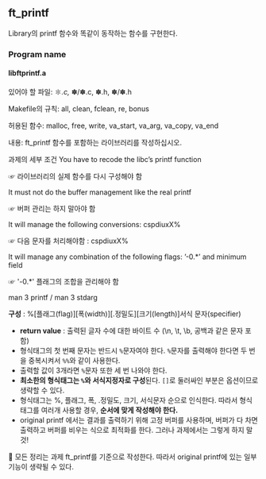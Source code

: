 ## ft_printf
Library의 printf 함수와 똑같이 동작하는 함수를 구현한다.

### Program name
#### libftprintf.a

있어야 할 파일: ✽*.c,* ✽/✽.c, ✽.h, ✽/✽.h

Makefile의 규칙: all, clean, fclean, re, bonus

허용된 함수: malloc, free, write, va_start, va_arg, va_copy, va_end

내용: ft_printf 함수를 포함하는 라이브러리를 작성하십시오.

과제의 세부 조건
You have to recode the libc’s printf function

☞ 라이브러리의 실제 함수를 다시 구성해야 함

It must not do the buffer management like the real printf

☞ 버퍼 관리는 하지 말아야 함

It will manage the following conversions: cspdiuxX%

☞ 다음 문자를 처리해야함 : cspdiuxX%

It will manage any combination of the following flags: ’-0.*’ and minimum field

☞ '-0.*' 플래그의 조합을 관리해야 함

man 3 printf / man 3 stdarg

**구성** : %[플래그(flag)][폭(width)][.정밀도][크기(length)]서식 문자(specifier)

- **return value** : 출력된 글자 수에 대한 바이트 수 (\n, \t, \b, 공백과 같은 문자 포함)
- 형식태그의 첫 번째 문자는 반드시 `%`문자여야 한다. `%`문자를 출력해야 한다면 두 번을 중복시켜서 `%%`와 같이 사용한다.
- 출력할 값이 3개라면 `%`문자 또한 세 번 나와야 한다.
- **최소한의 형식태그는 `%`와 서식지정자로 구성**된다. `[]`로 둘러싸인 부분은 옵션이므로 생략할 수 있다.
- 형식태그는 %, 플래그, 폭, .정밀도, 크기, 서식문자 순으로 인식한다. 따라서 형식태그를 여러개 사용할 경우, **순서에 맞게 작성해야 한다.**
- original printf 에서는 결과를 출력하기 위해 고정 버퍼를 사용하며, 버퍼가 다 차면 출력하고 버퍼를 비우는 식으로 최적화를 한다. 그러나 과제에서는 그렇게 하지 말 것!

🔸 모든 정리는 과제 ft_printf를 기준으로 작성한다. 따라서 original printf에 있는 일부 기능이 생략될 수 있다.
